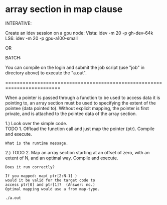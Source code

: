 # array section in map clause

INTERATIVE:

Create an idev session on a gpu node:
Vista:   idev -m 20 -p gh-dev-64k
LS6:     idev -m 20 -p gpu-a100-small

OR

BATCH:

You can compile on the login and
submit the job script (use "job" in directory above) to execute the "a.out".

=========================================================================


When a pointer is passed through a function to be used to access data it
is pointing to, an array section must be used to specifying the extent of
the pointee (data pointed to).  Without explicit mapping, the pointer is
first private, and is attached to the pointee data of the array section.



1.) Look over the simple code.  
    TODO 1. Offload the function call and just map the pointer (ptr).
    Compile and execute.

    What is the runtime message.

2.) 
    TODO 2. Map an array section starting at an offset of zero,
    with an extent of N, and an optimal way.
    Compile and execute.

    Does it run correctly?

    If you mapped: map( ptr[2:N-1] )
    would it be valid for the target code to
    access ptr[0] and ptr[1]?  (Answer: no.)
    Optimal mapping would use a from map-type.

```
./a.out
```

